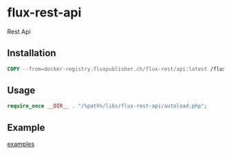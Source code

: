 # flux-rest-api

Rest Api

## Installation

```dockerfile
COPY --from=docker-registry.fluxpublisher.ch/flux-rest/api:latest /flux-rest-api /%path%/libs/flux-rest-api
```

## Usage

```php
require_once __DIR__ . "/%path%/libs/flux-rest-api/autoload.php";
```

## Example

[examples](examples)
